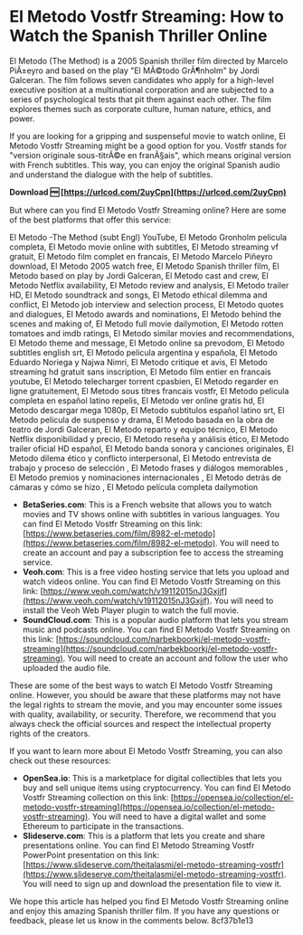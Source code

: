 # El Metodo Vostfr Streaming: How to Watch the Spanish Thriller Online
  
El Metodo (The Method) is a 2005 Spanish thriller film directed by Marcelo PiÃ±eyro and based on the play "El MÃ©todo GrÃ¶nholm" by Jordi Galceran. The film follows seven candidates who apply for a high-level executive position at a multinational corporation and are subjected to a series of psychological tests that pit them against each other. The film explores themes such as corporate culture, human nature, ethics, and power.
  
If you are looking for a gripping and suspenseful movie to watch online, El Metodo Vostfr Streaming might be a good option for you. Vostfr stands for "version originale sous-titrÃ©e en franÃ§ais", which means original version with French subtitles. This way, you can enjoy the original Spanish audio and understand the dialogue with the help of subtitles.
 
**Download 🆓 [https://urlcod.com/2uyCpn](https://urlcod.com/2uyCpn)**


  
But where can you find El Metodo Vostfr Streaming online? Here are some of the best platforms that offer this service:
 
El Metodo -The Method (subt Engl) YouTube,  El Metodo Gronholm pelicula completa,  El Metodo movie online with subtitles,  El Metodo streaming vf gratuit,  El Metodo film complet en francais,  El Metodo Marcelo Piñeyro download,  El Metodo 2005 watch free,  El Metodo Spanish thriller film,  El Metodo based on play by Jordi Galceran,  El Metodo cast and crew,  El Metodo Netflix availability,  El Metodo review and analysis,  El Metodo trailer HD,  El Metodo soundtrack and songs,  El Metodo ethical dilemma and conflict,  El Metodo job interview and selection process,  El Metodo quotes and dialogues,  El Metodo awards and nominations,  El Metodo behind the scenes and making of,  El Metodo full movie dailymotion,  El Metodo rotten tomatoes and imdb ratings,  El Metodo similar movies and recommendations,  El Metodo theme and message,  El Metodo online sa prevodom,  El Metodo subtitles english srt,  El Metodo pelicula argentina y española,  El Metodo Eduardo Noriega y Najwa Nimri,  El Metodo critique et avis,  El Metodo streaming hd gratuit sans inscription,  El Metodo film entier en francais youtube,  El Metodo telecharger torrent cpasbien,  El Metodo regarder en ligne gratuitement,  El Metodo sous titres francais vostfr,  El Metodo pelicula completa en español latino repelis,  El Metodo ver online gratis hd,  El Metodo descargar mega 1080p,  El Metodo subtitulos español latino srt,  El Metodo pelicula de suspenso y drama,  El Metodo basada en la obra de teatro de Jordi Galceran,  El Metodo reparto y equipo técnico,  El Metodo Netflix disponibilidad y precio,  El Metodo reseña y análisis ético,  El Metodo trailer oficial HD español,  El Metodo banda sonora y canciones originales,  El Metodo dilema ético y conflicto interpersonal,  El Metodo entrevista de trabajo y proceso de selección ,  El Metodo frases y diálogos memorables ,  El Metodo premios y nominaciones internacionales ,  El Metodo detrás de cámaras y cómo se hizo ,  El Metodo película completa dailymotion
  
- **BetaSeries.com**: This is a French website that allows you to watch movies and TV shows online with subtitles in various languages. You can find El Metodo Vostfr Streaming on this link: [https://www.betaseries.com/film/8982-el-metodo](https://www.betaseries.com/film/8982-el-metodo). You will need to create an account and pay a subscription fee to access the streaming service.
- **Veoh.com**: This is a free video hosting service that lets you upload and watch videos online. You can find El Metodo Vostfr Streaming on this link: [https://www.veoh.com/watch/v19112015nJ3Gxjjf](https://www.veoh.com/watch/v19112015nJ3Gxjjf). You will need to install the Veoh Web Player plugin to watch the full movie.
- **SoundCloud.com**: This is a popular audio platform that lets you stream music and podcasts online. You can find El Metodo Vostfr Streaming on this link: [https://soundcloud.com/narbekboorkj/el-metodo-vostfr-streaming](https://soundcloud.com/narbekboorkj/el-metodo-vostfr-streaming). You will need to create an account and follow the user who uploaded the audio file.

These are some of the best ways to watch El Metodo Vostfr Streaming online. However, you should be aware that these platforms may not have the legal rights to stream the movie, and you may encounter some issues with quality, availability, or security. Therefore, we recommend that you always check the official sources and respect the intellectual property rights of the creators.
  
If you want to learn more about El Metodo Vostfr Streaming, you can also check out these resources:

- **OpenSea.io**: This is a marketplace for digital collectibles that lets you buy and sell unique items using cryptocurrency. You can find El Metodo Vostfr Streaming collection on this link: [https://opensea.io/collection/el-metodo-vostfr-streaming](https://opensea.io/collection/el-metodo-vostfr-streaming). You will need to have a digital wallet and some Ethereum to participate in the transactions.
- **Slideserve.com**: This is a platform that lets you create and share presentations online. You can find El Metodo Streaming Vostfr PowerPoint presentation on this link: [https://www.slideserve.com/theitalasmi/el-metodo-streaming-vostfr](https://www.slideserve.com/theitalasmi/el-metodo-streaming-vostfr). You will need to sign up and download the presentation file to view it.

We hope this article has helped you find El Metodo Vostfr Streaming online and enjoy this amazing Spanish thriller film. If you have any questions or feedback, please let us know in the comments below.
 8cf37b1e13
 
